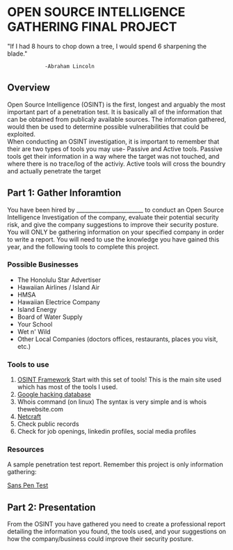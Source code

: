 # OPEN SOURCE INTELLIGENCE GATHERING FINAL PROJECT 

"If I had 8 hours to chop down a tree, I would spend 6 sharpening the blade."

                -Abraham Lincoln
                
## Overview
Open Source Intelligence (OSINT) is the first, longest and arguably the most important part of a penetration test. It is basically all of the information that can be obtained from publicaly available sources. The information gathered, would then be used to determine possible vulnerabilities that could be exploited.  
When conducting an OSINT investigation, it is important to remember that their are two types of tools you may use- Passive and Active tools. Passive tools get their information in a way where the target was not touched, and where there is no trace/log of the activiy. Active tools will cross the boundry and actually penetrate the target 

## Part 1: Gather Inforamtion
You have been hired by ________________________ to conduct an Open Source Intelligence Investigation of the company, evaluate their potential security risk, and give the company suggestions to improve their security posture. You will ONLY be gathering information on your specified company in order to write a report. You will need to use the knowledge you have gained this year, and the following tools to complete this project. 

### Possible Businesses
- The Honolulu Star Advertiser
- Hawaiian Airlines / Island Air
- HMSA
- Hawaiian Electrice Company
- Island Energy
- Board of Water Supply
- Your School
- Wet n' Wild
- Other Local Companies (doctors offices, restaurants, places you visit, etc.)


### Tools to use
1. [OSINT Framework](http://osintframework.com/) Start with this set of tools! This is the main site used which has most of the tools I used.
2. [Google hacking database](https://www.exploit-db.com/google-hacking-database/)
3. Whois command (on linux)
  The syntax is very simple and is whois thewebsite.com
4. [Netcraft](https://searchdns.netcraft.com/)
5. Check public records
5. Check for job openings, linkedin profiles, social media profiles

### Resources
A sample penetration test report. Remember this project is only information gathering:

[Sans Pen Test](https://www.sans.org/reading-room/whitepapers/auditing/conducting-penetration-test-organization-67)

## Part 2: Presentation
From the OSINT you have gathered you need to create a professional report detailing the information you found, the tools used, and your suggestions on how the company/business could improve their security posture. 


